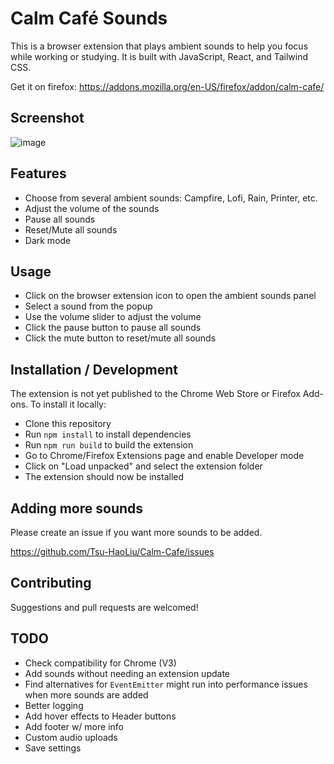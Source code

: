 # Calm Café Sounds

This is a browser extension that plays ambient sounds to help you focus while working or studying. It is built with JavaScript, React, and Tailwind CSS.

Get it on firefox: https://addons.mozilla.org/en-US/firefox/addon/calm-cafe/

## Screenshot

![image](https://github.com/Tsu-HaoLiu/Calm-Cafe/assets/96331813/bc1c28fa-d03c-413e-88a5-612e07128f86)


## Features

- Choose from several ambient sounds: Campfire, Lofi, Rain, Printer, etc.
- Adjust the volume of the sounds
- Pause all sounds
- Reset/Mute all sounds
- Dark mode 

## Usage

- Click on the browser extension icon to open the ambient sounds panel
- Select a sound from the popup
- Use the volume slider to adjust the volume
- Click the pause button to pause all sounds
- Click the mute button to reset/mute all sounds

## Installation / Development

The extension is not yet published to the Chrome Web Store or Firefox Add-ons. To install it locally:

- Clone this repository
- Run `npm install` to install dependencies
- Run `npm run build` to build the extension
- Go to Chrome/Firefox Extensions page and enable Developer mode
- Click on "Load unpacked" and select the extension folder
- The extension should now be installed

## Adding more sounds

Please create an issue if you want more sounds to be added.

https://github.com/Tsu-HaoLiu/Calm-Cafe/issues


## Contributing

Suggestions and pull requests are welcomed!


## TODO
- Check compatibility for Chrome (V3)
- Add sounds without needing an extension update
- Find alternatives for `EventEmitter` might run into performance issues when more sounds are added
- Better logging
- Add hover effects to Header buttons
- Add footer w/ more info
- Custom audio uploads
- Save settings
